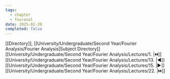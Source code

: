 ```yaml
---
tags:
  - chapter
  - fouranal
date: 2025-02-28
completed: false
---
```

[[Directory]], [[University/Undergraduate/Second Year/Fourier Analysis/Fourier Analysis|Subject Directory]]
[[University/Undergraduate/Second Year/Fourier Analysis/Lectures/1. |🞀🞀]] [[University/Undergraduate/Second Year/Fourier Analysis/Lectures/13. |◀]] [[University/Undergraduate/Second Year/Fourier Analysis/Lectures/15. |▶]] [[University/Undergraduate/Second Year/Fourier Analysis/Lectures/22. |🞂🞂]]
# 
## 
### 